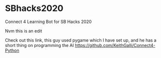 # SBhacks2020
Connect 4 Learning Bot for SB Hacks 2020

Nvm this is an edit

Check out this link, this guy used pygame which I have set up, and he has a short thing on programming the AI
https://github.com/KeithGalli/Connect4-Python
